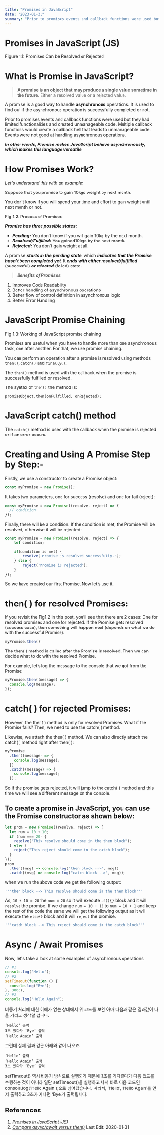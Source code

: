 ```yaml
---
title: "Promises in JavaScript"
date: "2023-01-31"
summary: "Prior to promises events and callback functions were used but they had limited functionalities and created unmanageable code. Multiple callback functions would create a callback hell that leads to unmanageable code. Events were not good at handling asynchronous operations."
---
```


# Promises in JavaScript (JS)

Figure 1.1: Promises Can be Resolved or Rejected

# **What is Promise in JavaScript?**

> **A promise is an object that may produce a single value sometime in the future.** Either a resolved value or a rejected value.

A promise is a good way to handle **asynchronous** operations. It is used to find out if the asynchronous operation is successfully completed or not.

Prior to promises events and callback functions were used but they had limited functionalities and created unmanageable code. Multiple callback functions would create a callback hell that leads to unmanageable code. Events were not good at handling asynchronous operations.

**_In other words, Promise makes JavaScript behave asynchronously, which makes this language versatile._**

# How Promises Work?

_Let's understand this with an example:_

Suppose that you promise to gain 10kgs weight by next month.

You don’t know if you will spend your time and effort to gain weight until next month or not.

Fig 1.2: Process of Promises

**_Promise has three possible states:_**

- **_Pending:_** You don’t know if you will gain 10kg by the next month.
- **_Resolved/Fulfilled:_** You gained10kgs by the next month.
- **_Rejected:_** You don’t gain weight at all.

A promise **_starts in the pending state_**, which **_indicates that the Promise hasn’t been completed yet_**. It **_ends with either resolved/fulfilled_** (successful) **_or rejected_** (failed) state.

> **_Benefits of Promises_**

1.  Improves Code Readability
2.  Better handling of asynchronous operations
3.  Better flow of control definition in asynchronous logic
4.  Better Error Handling

# JavaScript Promise Chaining

Fig 1.3: Working of JavaScript promise chaining

Promises are useful when you have to handle more than one asynchronous task, one after another. For that, we use promise chaining.

You can perform an operation after a promise is resolved using methods `then()`, `catch()` and `finally()`.

The `then()` method is used with the callback when the promise is successfully fulfilled or resolved.

The syntax of `then()` the method is:

```
promiseObject.then(onFulfilled, onRejected);
```

# JavaScript catch() method

The `catch()` method is used with the callback when the promise is rejected or if an error occurs.

# Creating and Using A Promise Step by Step:-

Firstly, we use a constructor to create a Promise object:

```js
const myPromise = new Promise();
```

It takes two parameters, one for success (resolve) and one for fail (reject):

```js
const myPromise = new Promise((resolve, reject) => {
  // condition
});
```

Finally, there will be a condition. If the condition is met, the Promise will be resolved, otherwise it will be rejected:

```js
const myPromise = new Promise((resolve, reject) => {
    let condition;

    if(condition is met) {
        resolve('Promise is resolved successfully.');
    } else {
        reject('Promise is rejected');
    }
});
```

So we have created our first Promise. Now let’s use it.

# then( ) for resolved Promises:

If you revisit the Fig1.2 in this post, you’ll see that there are 2 cases: One for resolved promises and one for rejected. If the Promise gets resolved (success case), then something will happen next (depends on what we do with the successful Promise).

```js
myPromise.then();
```

The then( ) method is called after the Promise is resolved. Then we can decide what to do with the resolved Promise.

For example, let’s log the message to the console that we got from the Promise:

```js
myPromise.then((message) => {
  console.log(message);
});
```

# catch( ) for rejected Promises:

However, the then( ) method is only for resolved Promises. What if the Promise fails? Then, we need to use the catch( ) method.

Likewise, we attach the then( ) method. We can also directly attach the
catch( ) method right after then( ):

```js
myPromise
  .then((message) => {
    console.log(message);
  })
  .catch((message) => {
    console.log(message);
  });
```

So if the promise gets rejected, it will jump to the catch( ) method and this time we will see a different message on the console.

## To create a promise in JavaScript, you can use the Promise constructor as shown below:

```js
let prom = new Promise((resolve, reject) => {
  let num = 10 + 10;
  if (num === 20) {
    resolve("This resolve should come in the then block");
  } else {
    reject("This reject should come in the catch block");
  }
});
prom
  .then((msg) => console.log("then block -->", msg))
  .catch((msg) => console.log("catch block -->", msg));
```

when we run the above code we get the following output:

```js
'''then block --> This resolve should come in the then block'''
```

As, `10 + 10 = 20` the `num = 20` so it will execute `if(){}` block and it will `resolve` the promise. If we change `num = 10 + 10` to `num = 10 + 1` and keep the rest of the code the same we will get the following output as it will execute the `else{}` block and it will `reject` the promise.

```js
'''catch block --> This reject should come in the catch block'''
```

# Async / Await Promises

Now, let's take a look at some examples of asynchronous operations.

```js
// #1
console.log("Hello");
// #2
setTimeout(function () {
  console.log("Bye");
}, 3000);
// #3
console.log("Hello Again");
```

비동기 처리에 대한 이해가 없는 상태에서 위 코드를 보면 아마 다음과 같은 결과값이 나올 거라고 생각할 겁니다.

```
‘Hello’ 출력
3초 있다가 ‘Bye’ 출력
‘Hello Again’ 출력
```

그런데 실제 결과 값은 아래와 같이 나오죠.

```
‘Hello’ 출력
‘Hello Again’ 출력
3초 있다가 ‘Bye’ 출력
```

setTimeout() 역시 비동기 방식으로 실행되기 때문에 3초를 기다렸다가 다음 코드를 수행하는 것이 아니라 일단 setTimeout()을 실행하고 나서 바로 다음 코드인 console.log('Hello Again');으로 넘어갔습니다. 따라서, ‘Hello’, ‘Hello Again’를 먼저 출력하고 3초가 지나면 ‘Bye’가 출력됩니다.

## References

1.  [_Promises in JavaScript (JS)_](https://kkirtigoel01.medium.com/promises-in-javascript-js-27baf0e506b5#:~:text=Resolved%20or%20Rejected-,What%20is%20Promise%20in%20JavaScript%3F,is%20successfully%20completed%20or%20not.)
2.  [_Compare async/await versus then()_](https://www.smashingmagazine.com/2020/11/comparison-async-await-versus-then-catch/)
    Last Edit: 2020-01-31
